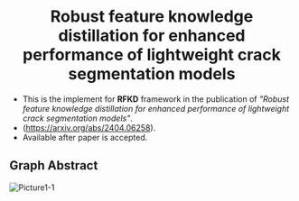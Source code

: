<h1 align="center" style="border-bottom: none;"> Robust feature knowledge distillation for enhanced performance of lightweight crack segmentation models</h1>
 
- This is the implement for **RFKD** framework in the publication of *"Robust feature knowledge distillation for enhanced performance of lightweight crack segmentation models"*. 
- (https://arxiv.org/abs/2404.06258).
- Available after paper is accepted.


## Graph Abstract
![Picture1-1](https://github.com/ZhaohuiChen-Ziv/RFKD/assets/164841022/2e0aec47-923a-4f52-80ad-5c3b97cfb96c)



